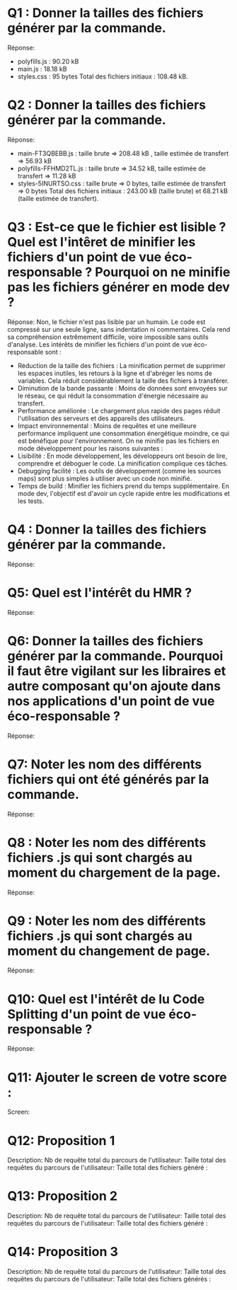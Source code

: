 # Q1 : Donner la tailles des fichiers générer par la commande.
Réponse:
- polyfills.js :	90.20 kB
- main.js :	18.18 kB
- styles.css :	95 bytes
Total des fichiers initiaux : 108.48 kB.

# Q2 : Donner la tailles des fichiers générer par la commande.
Réponse:
- main-FT3QBEBB.js : taille brute =>	208.48 kB , taille estimée de transfert =>	56.93 kB
- polyfills-FFHMD2TL.js	: taille brute => 34.52 kB, taille estimée de transfert =>	11.28 kB
- styles-5INURTSO.css	: taille brute => 0 bytes, taille estimée de transfert =>	0 bytes
Total des fichiers initiaux : 243.00 kB (taille brute) et 68.21 kB (taille estimée de transfert).

# Q3 : Est-ce que le fichier est lisible ? Quel est l'intêret de minifier les fichiers d'un point de vue éco-responsable ? Pourquoi on ne minifie pas les fichiers générer en mode dev ?
Réponse:
Non, le fichier n'est pas lisible par un humain. Le code est compressé sur une seule ligne, sans indentation ni commentaires. Cela rend sa compréhension extrêmement difficile, voire impossible sans outils d'analyse.
Les intérêts de minifier les fichiers d'un point de vue éco-responsable sont : 
   - Réduction de la taille des fichiers : La minification permet de supprimer les espaces inutiles, les retours à la ligne et d'abréger les noms de variables. Cela réduit considérablement la taille des fichiers à transférer.
   - Diminution de la bande passante : Moins de données sont envoyées sur le réseau, ce qui réduit la consommation d'énergie nécessaire au transfert.
   - Performance améliorée : Le chargement plus rapide des pages réduit l'utilisation des serveurs et des appareils des utilisateurs.
   - Impact environnemental : Moins de requêtes et une meilleure performance impliquent une consommation énergétique moindre, ce qui est bénéfique pour l'environnement.
On ne minifie pas les fichiers en mode développement pour les raisons suivantes : 
   - Lisibilité : En mode développement, les développeurs ont besoin de lire, comprendre et déboguer le code. La minification complique ces tâches.
   - Debugging facilité : Les outils de développement (comme les sources maps) sont plus simples à utiliser avec un code non minifié.
   - Temps de build : Minifier les fichiers prend du temps supplémentaire. En mode dev, l'objectif est d'avoir un cycle rapide entre les modifications et les tests.
   
# Q4 : Donner la tailles des fichiers générer par la commande.
Réponse:

# Q5: Quel est l'intérêt du HMR ?
Réponse:

# Q6: Donner la tailles des fichiers générer par la commande. Pourquoi il faut être vigilant sur les libraires et autre composant qu'on ajoute dans nos applications d'un point de vue éco-responsable ?
Réponse:

# Q7: Noter les nom des différents fichiers qui ont été générés par la commande.
Réponse:

# Q8 : Noter les nom des différents fichiers .js qui sont chargés au moment du chargement de la page.
Réponse:

# Q9 : Noter les nom des différents fichiers .js qui sont chargés au moment du changement de page.
Réponse:


# Q10: Quel est l'intérêt de lu Code Splitting d'un point de vue éco-responsable ?
Réponse:


# Q11: Ajouter le screen de votre score :
Screen:


# Q12:  Proposition 1
Description:
Nb de requête total du parcours de l'utilisateur:
Taille total des requêtes du parcours de l'utilisateur:
Taille total des fichiers généré :

# Q13:  Proposition 2
Description:
Nb de requête total du parcours de l'utilisateur:
Taille total des requêtes du parcours de l'utilisateur:
Taille total des fichiers généré :

# Q14:  Proposition 3
Description:
Nb de requête total du parcours de l'utilisateur:
Taille total des requêtes du parcours de l'utilisateur:
Taille total des fichiers générés :